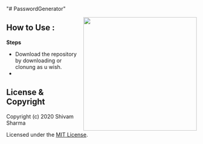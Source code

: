 "# PasswordGenerator" 

[<img src="https://media.giphy.com/media/IgLIVXrBcID9cExa6r/giphy.gif" align="right" width="300" hight="400"/>](https://media.giphy.com/media/IgLIVXrBcID9cExa6r/giphy.gif)

## How to Use :

**Steps**
  - Download the repository by downloading or clonung as u wish.
  -



## License & Copyright

Copyright (c) 2020 Shivam Sharma

Licensed under the [MIT License](LICENSE).

